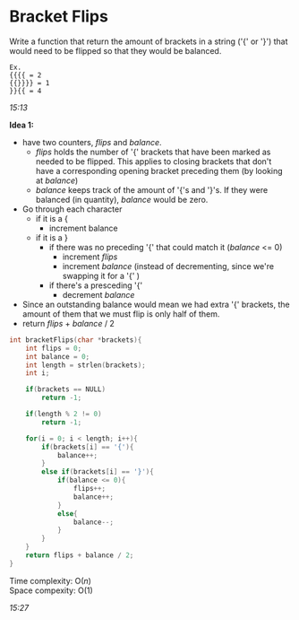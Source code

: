 # Bracket Flips

Write a function that return the amount of brackets in a string ('{' or '}') that would need to be flipped so that they would be balanced.

````
Ex. 
{{{{ = 2
{{}}}} = 1
}}{{ = 4
````

*15:13*

**Idea 1:**
- have two counters, *flips* and *balance*. 
    - *flips* holds the number of '{' brackets that have been marked as needed to be flipped. This applies to closing brackets that don't have a corresponding opening bracket preceding them (by looking at *balance*)
    - *balance* keeps track of the amount of '{'s and '}'s. If they were balanced (in quantity), *balance* would be zero.
- Go through each character
    + if it is a {
        * increment balance
    + if it is a }
        * if there was no preceding '{' that could match it (*balance* <= 0)
            - increment *flips*
            - increment *balance* (instead of decrementing, since we're swapping it for a '{' )
        * if there's a presceding '{'
            - decrement *balance*
- Since an outstanding balance would mean we had extra '{' brackets, the amount of them that we must flip is only half of them.
- return *flips* + *balance* / 2

````c
int bracketFlips(char *brackets){
    int flips = 0;
    int balance = 0;
    int length = strlen(brackets);
    int i;

    if(brackets == NULL)
        return -1;

    if(length % 2 != 0)
        return -1;

    for(i = 0; i < length; i++){
        if(brackets[i] == '{'){
            balance++;
        }
        else if(brackets[i] == '}'){
            if(balance <= 0){
                flips++;
                balance++;
            }
            else{
                balance--;
            }
        }
    }
    return flips + balance / 2;
}
````

Time complexity: O(*n*)  
Space compexity: O(1)

*15:27*